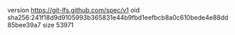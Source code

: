 version https://git-lfs.github.com/spec/v1
oid sha256:241f18d9d9105993b365831e44b9fbd1eefbcb8a0c610bede4e88dd85bee39a7
size 53971
